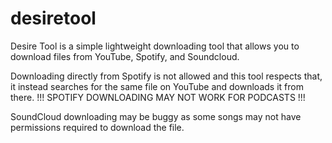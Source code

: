 # desiretool
Desire Tool is a simple lightweight downloading tool that allows you to download files from YouTube, Spotify, and Soundcloud.

Downloading directly from Spotify is not allowed and this tool respects that, it instead searches for the same file on YouTube and downloads it from there. 
!!! SPOTIFY DOWNLOADING MAY NOT WORK FOR PODCASTS !!!

SoundCloud downloading may be buggy as some songs may not have permissions required to download the file.
